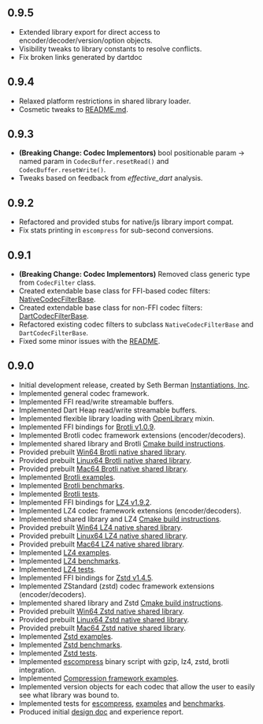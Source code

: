## 0.9.5

- Extended library export for direct access to encoder/decoder/version/option objects.
- Visibility tweaks to library constants to resolve conflicts.
- Fix broken links generated by dartdoc

## 0.9.4

- Relaxed platform restrictions in shared library loader.
- Cosmetic tweaks to [README.md](README.md).

## 0.9.3

- **(Breaking Change: Codec Implementors)** bool positionable param -> named param in `CodecBuffer.resetRead()`
and `CodecBuffer.resetWrite()`.
- Tweaks based on feedback from *effective_dart* analysis.

## 0.9.2

- Refactored and provided stubs for native/js library import compat.
- Fix stats printing in `escompress` for sub-second conversions.

## 0.9.1

- **(Breaking Change: Codec Implementors)** Removed class generic type from `CodecFilter` class.
- Created extendable base class for FFI-based codec filters: [NativeCodecFilterBase](lib/src/framework/native/filters.dart).
- Created extendable base class for non-FFI codec filters: [DartCodecFilterBase](lib/src/framework/dart/filters.dart).
- Refactored existing codec filters to subclass `NativeCodecFilterBase` and `DartCodecFilterBase`.
- Fixed some minor issues with the [README](README.md).

## 0.9.0

- Initial development release, created by Seth Berman [Instantiations, Inc](https://www.instantiations.com).
- Implemented general codec framework.
- Implemented FFI read/write streamable buffers.
- Implemented Dart Heap read/write streamable buffers.
- Implemented flexible library loading with [OpenLibrary](lib/src/framework/native/open_library.dart) mixin.
- Implemented FFI bindings for [Brotli v1.0.9](https://github.com/google/brotli/tree/v1.0.9).
- Implemented Brotli codec framework extensions (encoder/decoders).
- Implemented shared library and Brotli [Cmake build instructions](tool/blob_builder/brotli/CMakeLists.txt).
- Provided prebuilt [Win64 Brotli native shared library](lib/src/brotli/blobs/esbrotli-win64.dll).
- Provided prebuilt [Linux64 Brotli native shared library](lib/src/brotli/blobs/esbrotli-linux64.so).
- Provided prebuilt [Mac64 Brotli native shared library](lib/src/brotli/blobs/esbrotli-mac64.dylib).
- Implemented [Brotli examples](example/brotli_example.dart).
- Implemented [Brotli benchmarks](benchmark/brotli_benchmark.dart).
- Implemented [Brotli tests](test/brotli_test.dart).
- Implemented FFI bindings for [LZ4 v1.9.2](https://github.com/lz4/lz4/tree/v1.9.2).
- Implemented LZ4 codec framework extensions (encoder/decoders).
- Implemented shared library and LZ4 [Cmake build instructions](tool/blob_builder/lz4/CMakeLists.txt).
- Provided prebuilt [Win64 LZ4 native shared library](lib/src/lz4/blobs/eslz4-win64.dll).
- Provided prebuilt [Linux64 LZ4 native shared library](lib/src/lz4/blobs/eslz4-linux64.so).
- Provided prebuilt [Mac64 LZ4 native shared library](lib/src/lz4/blobs/eslz4-mac64.dylib).
- Implemented [LZ4 examples](example/lz4_example.dart).
- Implemented [LZ4 benchmarks](benchmark/lz4_benchmark.dart).
- Implemented [LZ4 tests](test/lz4_test.dart).
- Implemented FFI bindings for [Zstd v1.4.5](https://github.com/facebook/zstd/tree/v1.4.5).
- Implemented ZStandard (zstd) codec framework extensions (encoder/decoders).
- Implemented shared library and Zstd [Cmake build instructions](tool/blob_builder/zstd/CMakeLists.txt).
- Provided prebuilt [Win64 Zstd native shared library](lib/src/zstd/blobs/eszstd-win64.dll).
- Provided prebuilt [Linux64 Zstd native shared library](lib/src/zstd/blobs/eszstd-linux64.so).
- Provided prebuilt [Mac64 Zstd native shared library](lib/src/zstd/blobs/eszstd-mac64.dylib).
- Implemented [Zstd examples](example/zstd_example.dart).
- Implemented [Zstd benchmarks](benchmark/zstd_benchmark.dart).
- Implemented [Zstd tests](test/zstd_test.dart).
- Implemented [escompress](bin/es_compress.dart) binary script with gzip, lz4, zstd, brotli integration.
- Implemented [Compression framework examples](example/rle_example.dart).
- Implemented version objects for each codec that allow the user to easily see what library was bound to.
- Implemented tests for [escompress](bin/es_compress.dart), [examples](example) and [benchmarks](benchmark).
- Produced initial [design doc](doc/design_doc.md) and experience report.
